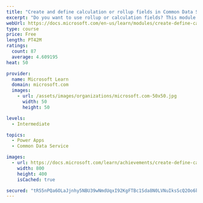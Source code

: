 ```yaml
---
title: "Create and define calculation or rollup fields in Common Data Service"
excerpt: "Do you want to use rollup or calculation fields? This module shows you how to build calculations or rollups that are defined and triggered within the data in Common Data Service, regardless of the app that accesses that data set."
webUrl: https://docs.microsoft.com/en-us/learn/modules/create-define-calculation-rollup-fields/
type: course
price: Free
length: PT42M
ratings:
  count: 87
  average: 4.609195
heat: 50

provider:
  name: Microsoft Learn
  domain: microsoft.com
  images:
    - url: /assets/images/organizations/microsoft.com-50x50.jpg
      width: 50
      height: 50

levels:
  - Intermediate

topics:
  - Power Apps
  - Common Data Service

images:
  - url: https://docs.microsoft.com/learn/achievements/create-define-calculation-rollup-fields-social.png
    width: 800
    height: 400
    isCached: true

secured: "tR55nPQa6OLaJjnhy5NBU39wNmdUqxI92KgFTBc1Sda8N0LVNuIksScQ2Oo6kcL4aupYfJ9X8QWdS9saplGqyCuhqJTNE+dTpw2xPeGLq8tXe33qQFV2e9NJwVaId8kMoyAhCWciW8b7vpefp0tgZ14CMJBjSPXz6ZHhhjGkhLEGPqzBKFS57IiLPVQi/owinVn0Ysg5wi0fn1UoP4HMdTR0ccN0/nV8myE8P2ss2adMCQ0VNHdbmo/6vMo93SCGne0JPChhp/xgJkFHDATc3medHmRX5rXaKUr4LZPhduVisqs9QgA1J2frzevYysi12jD+VJwabl1yd7z7LyJs2L8YO7SsBHL2unb0Bf79wvtLzY/mLXsPOZfMP2dZVohBzcK28oYzzxKmV8FZPoobT8AnoSdt1eFi5zSk2nJ5BaI=;MIolUz38buDwrXVtg9Z5Yg=="
---
```


